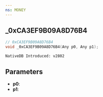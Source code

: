 ```yaml
---
ns: MONEY 
---
```


## _0xCA3EF9B09A8D76B4

```c
// 0xCA3EF9B09A8D76B4 
void _0xCA3EF9B09A8D76B4(Any p0, Any p1);
```

```
NativeDB Introduced: v2802
```

## Parameters
* **p0**:
* **p1**:
